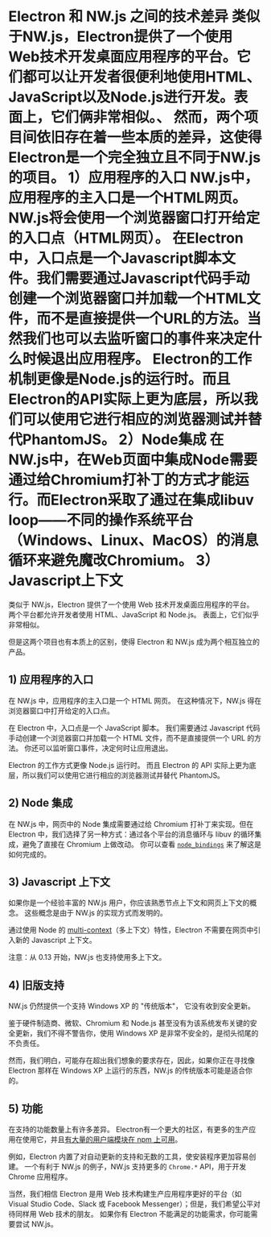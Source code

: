 # Electron 和 NW.js 之间的技术差异 类似于NW.js，Electron提供了一个使用Web技术开发桌面应用程序的平台。它们都可以让开发者很便利地使用HTML、JavaScript以及Node.js进行开发。表面上，它们俩非常相似。、 然而，两个项目间依旧存在着一些本质的差异，这使得Electron是一个完全独立且不同于NW.js的项目。 1）应用程序的入口 NW.js中，应用程序的主入口是一个HTML网页。NW.js将会使用一个浏览器窗口打开给定的入口点（HTML网页）。 在Electron中，入口点是一个Javascript脚本文件。我们需要通过Javascript代码手动创建一个浏览器窗口并加载一个HTML文件，而不是直接提供一个URL的方法。当然我们也可以去监听窗口的事件来决定什么时候退出应用程序。 Electron的工作机制更像是Node.js的运行时。而且Electron的API实际上更为底层，所以我们可以使用它进行相应的浏览器测试并替代PhantomJS。 2）Node集成 在NW.js中，在Web页面中集成Node需要通过给Chromium打补丁的方式才能运行。而Electron采取了通过在集成libuv loop——不同的操作系统平台（Windows、Linux、MacOS）的消息循环来避免魔改Chromium。 3）Javascript上下文

类似于 NW.js，Electron 提供了一个使用 Web 技术开发桌面应用程序的平台。 两个平台都允许开发者使用 HTML、JavaScript 和 Node.js。 表面上，它们似乎非常相似。

但是这两个项目也有本质上的区别，使得 Electron 和 NW.js 成为两个相互独立的产品。

## 1) 应用程序的入口

在 NW.js 中，应用程序的主入口是一个 HTML 网页。 在这种情况下，NW.js 得在浏览器窗口中打开给定的入口点。

在 Electron 中，入口点是一个 JavaScript 脚本。 我们需要通过 Javascript 代码手动创建一个浏览器窗口并加载一个 HTML 文件，而不是直接提供一个 URL 的方法。 你还可以监听窗口事件，决定何时让应用退出。

Electron 的工作方式更像 Node.js 运行时。 而且 Electron 的 API 实际上更为底层，所以我们可以使用它进行相应的浏览器测试并替代 PhantomJS。

## 2) Node 集成

在 NW.js 中，网页中的 Node 集成需要通过给 Chromium 打补丁来实现。但在 Electron 中，我们选择了另一种方式：通过各个平台的消息循环与 libuv 的循环集成，避免了直接在 Chromium 上做改动。 你可以查看 [`node_bindings`][node-bindings] 来了解这是如何完成的。

## 3) Javascript 上下文

如果你是一个经验丰富的 NW.js 用户，你应该熟悉节点上下文和网页上下文的概念。 这些概念是由于 NW.js 的实现方式而发明的。

通过使用 Node 的 [multi-context](https://github.com/nodejs/node-v0.x-archive/commit/756b622)（多上下文）特性，Electron 不需要在网页中引入新的 Javascript 上下文。

注意：从 0.13 开始，NW.js 也支持使用多上下文。

## 4) 旧版支持

NW.js 仍然提供一个支持 Windows XP 的 "传统版本"， 它没有收到安全更新。

鉴于硬件制造商、微软、Chromium 和 Node.js 甚至没有为该系统发布关键的安全更新，我们不得不警告你，使用 Windows XP 是非常不安全的，是彻头彻尾的不负责任。

然而，我们明白，可能存在超出我们想象的要求存在，因此，如果你正在寻找像 Electron 那样在 Windows XP 上运行的东西，NW.js 的传统版本可能是适合你的。

## 5) 功能

在支持的功能数量上有许多差异。 Electron有一个更大的社区，有更多的生产应用在使用它，并且[有大量的用户端模块在 npm 上可用][electron-modules]。

例如，Electron 内置了对自动更新的支持和无数的工具，使安装程序更加容易创建。 一个有利于 NW.js 的例子，NW.js 支持更多的 `Chrome.*` API，用于开发 Chrome 应用程序。

当然，我们相信 Electron 是用 Web 技术构建生产应用程序更好的平台（如 Visual Studio Code、Slack 或 Facebook Messenger）；但是，我们希望公平对待同样用 Web 技术的朋友。 如果你有 Electron 不能满足的功能需求，你可能需要尝试 NW.js。

[electron-modules]: https://www.npmjs.com/search?q=electron
[node-bindings]: https://github.com/electron/electron/tree/main/lib/common
